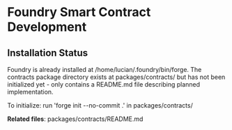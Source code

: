 # Foundry Smart Contract Development

## Installation Status
Foundry is already installed at /home/lucian/.foundry/bin/forge. The contracts package directory exists at packages/contracts/ but has not been initialized yet - only contains a README.md file describing planned implementation.

To initialize: run 'forge init --no-commit .' in packages/contracts/

**Related files**: packages/contracts/README.md